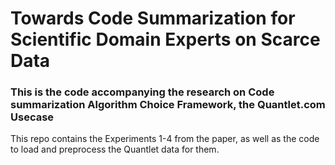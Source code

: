 #  Towards Code Summarization for Scientific Domain Experts on Scarce Data

### This is the code accompanying the research on Code summarization Algorithm Choice Framework, the Quantlet.com Usecase

This repo contains the Experiments 1-4 from the paper, as well as the code to load and preprocess the Quantlet data for them.

